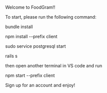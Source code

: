 Welcome to FoodGram!!

To start, please run the following command:

 bundle install

 npm install --prefix client
     
 sudo service postgresql start

 rails s

 then open another terminal in VS code and run

 npm start --prefix client
     

 Sign up for an account and enjoy!

